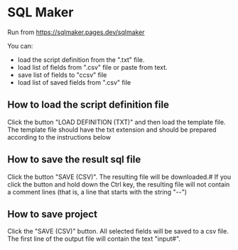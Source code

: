 # SQL Maker

Run from https://sqlmaker.pages.dev/sqlmaker

You can:
- load the script definition from the ".txt" file.
- load list of fields from ".csv" file  or paste from text.
- save list of fields to "ccsv" file
- load list of saved fields from ".csv" file

## How to load the script definition file

Click the button "LOAD DEFINITION (TXT)" and then load the template file. 
The template file should have the txt extension and should be prepared according to the instructions below

## How to save the result sql file

Click the button "SAVE (CSV)". The resulting file will be downloaded.#
If you click the button and hold down the Ctrl key, the resulting file will not contain a comment lines (that is, a line that starts with the string "--")

## How to save project

Click the "SAVE (CSV)" button. All selected fields will be saved to a csv file. The first line of the output file will contain the text "input#".
